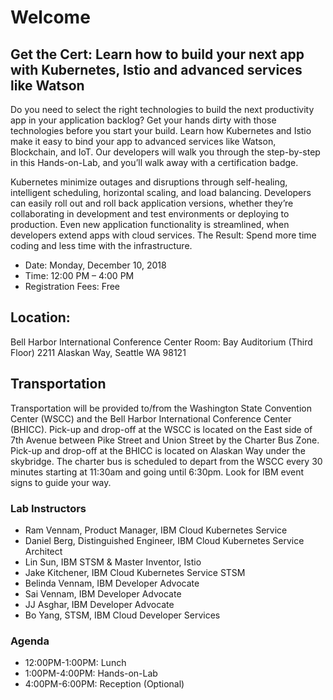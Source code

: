 # Welcome

## Get the Cert: Learn how to build your next app with Kubernetes, Istio and advanced services like Watson
Do you need to select the right technologies to build the next productivity app in your application backlog? Get your hands dirty with those technologies before you start your build. Learn how Kubernetes and Istio make it easy to bind your app to advanced services like Watson, Blockchain, and IoT. Our developers will walk you through the step-by-step in this Hands-on-Lab, and you’ll walk away with a certification badge.

Kubernetes minimize outages and disruptions through self-healing, intelligent scheduling, horizontal scaling, and load balancing. Developers can easily roll out and roll back application versions, whether they’re collaborating in development and test environments or deploying to production. Even new application functionality is streamlined, when developers extend apps with cloud services.
The Result: Spend more time coding and less time with the infrastructure.

- Date: Monday, December 10, 2018
- Time: 12:00 PM – 4:00 PM
- Registration Fees: Free

## Location: 
Bell Harbor International Conference Center
Room: Bay Auditorium (Third Floor) 
2211 Alaskan Way, Seattle WA 98121

## Transportation 
Transportation will be provided to/from the Washington State Convention Center (WSCC) and the Bell Harbor International Conference Center (BHICC). Pick-up and drop-off at the WSCC is located on the East side of 7th Avenue between Pike Street and Union Street by the Charter Bus Zone. Pick-up and drop-off at the BHICC is located on Alaskan Way under the skybridge. The charter bus is scheduled to depart from the WSCC every 30 minutes starting at 11:30am and going until 6:30pm. Look for IBM event signs to guide your way.

### Lab Instructors

- Ram Vennam, Product Manager, IBM Cloud Kubernetes Service
- Daniel Berg, Distinguished Engineer, IBM Cloud Kubernetes Service Architect
- Lin Sun, IBM STSM & Master Inventor, Istio
- Jake Kitchener, IBM Cloud Kubernetes Service STSM
- Belinda Vennam, IBM Developer Advocate
- Sai Vennam, IBM Developer Advocate
- JJ Asghar, IBM Developer Advocate
- Bo Yang, STSM, IBM Cloud Developer Services

### Agenda

- 12:00PM-1:00PM: Lunch
- 1:00PM-4:00PM: Hands-on-Lab
- 4:00PM-6:00PM: Reception (Optional)
